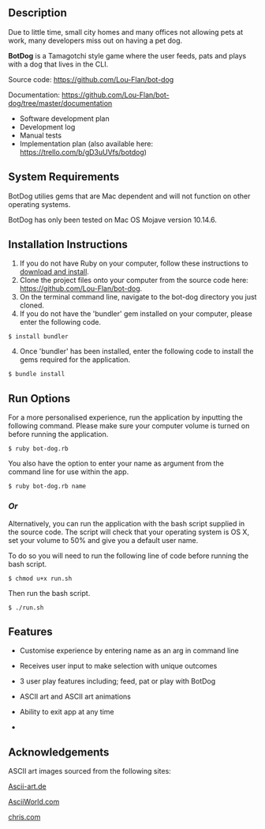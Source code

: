 ## Description

Due to little time, small city homes and many offices not allowing pets at work, many developers miss out on having a pet dog. 

**BotDog**  is a Tamagotchi style game where the user feeds, pats and plays with a dog that lives in the CLI.



Source code: https://github.com/Lou-Flan/bot-dog

Documentation: https://github.com/Lou-Flan/bot-dog/tree/master/documentation

- Software development plan
- Development log
- Manual tests
- Implementation plan (also available here: https://trello.com/b/gD3uUVfs/botdog)



##  System Requirements

BotDog utilies gems that are Mac dependent and will not function on other operating systems.

BotDog has only been tested on Mac OS Mojave version 10.14.6.



## Installation Instructions

1. If you do not have Ruby on your computer, follow these instructions to [download and install](https://www.ruby-lang.org/en/documentation/installation/).
2. Clone the project files onto your computer from the source code here: https://github.com/Lou-Flan/bot-dog.
3. On the terminal command line, navigate to the bot-dog directory you just cloned.
4. If you do not have the 'bundler' gem installed on your computer, please enter the following code.

```
$ install bundler
```

4. Once 'bundler' has been installed, enter the following code to install the gems required for the application.

```
$ bundle install 
```



## Run Options

For a more personalised experience, run the application by inputting the following command. Please make sure your computer volume is turned on before running the application.

```
$ ruby bot-dog.rb
```

You also have the option to enter your name as argument from the command line for use within the app.

```$ 
$ ruby bot-dog.rb name
```

### _Or_

Alternatively, you can run the application with the bash script supplied in the source code. The script will check that your operating system is OS X, set your volume to 50% and give you a default user name.

To do so you will need to run the following line of code before running the bash script.

```
$ chmod u+x run.sh
```

Then run the bash script.

```
$ ./run.sh
```



## Features

- Customise experience by entering name as an arg in command line

- Receives user input to make selection with unique outcomes

- 3 user play features including; feed, pat or play with BotDog

- ASCII art and ASCII art animations

- Ability to exit app at any time

- 

  

## Acknowledgements

ASCII art images sourced from the following sites: 

[Ascii-art.de](http://www.ascii-art.de/ascii/def/dogs.txt)

[AsciiWorld.com](http://www.asciiworld.com/-Dogs-.html)

[chris.com](http://www.chris.com/ascii/index.php?art=animals/dogs)

